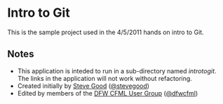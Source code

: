 # Intro to Git

This is the sample project used in the 4/5/2011 hands on intro to Git.

## Notes

- This application is inteded to run in a sub-directory named _introtogit_. The links in the application will not work without refactoring.
- Created initially by [Steve Good](http://stevegood.org/) ([@stevegood](http://github.com/stevegood))
- Edited by members of the [DFW CFML User Group](http://dfwcfml.org/) ([@dfwcfml](http://github.com/dfwcfml))